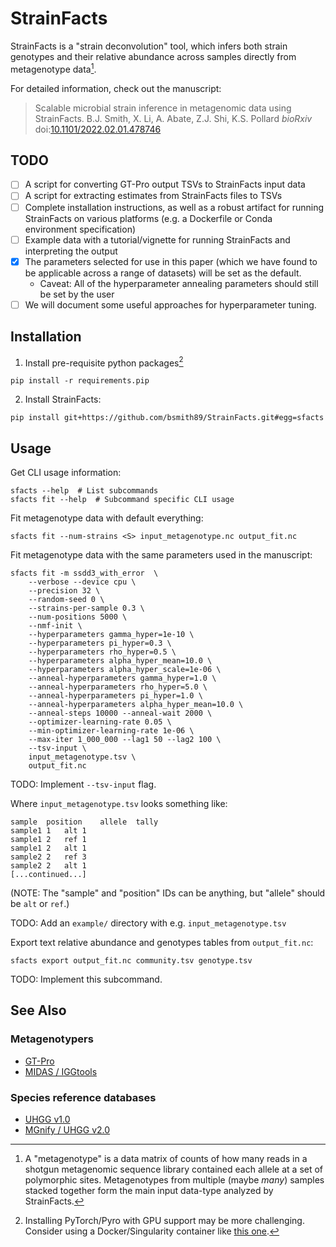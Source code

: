 # StrainFacts

StrainFacts is a "strain deconvolution" tool, which infers both strain
genotypes and their relative abundance across samples directly from
metagenotype data[^metagenotype-meaning].

[^metagenotype-meaning]: A "metagenotype" is a data matrix of counts of how
many reads in a shotgun metagenomic sequence library contained each allele at a
set of polymorphic sites.
Metagenotypes from multiple (maybe _many_) samples stacked together form
the main input data-type analyzed by StrainFacts.

For detailed information, check out the manuscript:

> Scalable microbial strain inference in metagenomic data using StrainFacts.
B.J. Smith, X. Li, A. Abate, Z.J. Shi, K.S. Pollard
_bioRxiv_ doi:[10.1101/2022.02.01.478746](https://doi.org/10.1101/2022.02.01.478746)


## TODO

- [ ] A script for converting GT-Pro output TSVs to StrainFacts input data
- [ ] A script for extracting estimates from StrainFacts files to TSVs
- [ ] Complete installation instructions, as well as a robust artifact for
      running StrainFacts on various platforms (e.g. a Dockerfile or Conda
      environment specification)
- [ ] Example data with a tutorial/vignette for running StrainFacts and
      interpreting the output
- [x] The parameters selected for use in this paper (which we have found to be
      applicable across a range of datasets) will be set as the default.
    - Caveat: All of the hyperparameter annealing parameters should still be set by the user
- [ ] We will document some useful approaches for hyperparameter tuning.

## Installation

1. Install pre-requisite python packages[^pyro-install]

```
pip install -r requirements.pip
```

[^pyro-install]: Installing PyTorch/Pyro with GPU support may be more challenging.
Consider using a Docker/Singularity container like
[this one](https://hub.docker.com/repository/docker/bsmith89/compbio).

2. Install StrainFacts:

```
pip install git+https://github.com/bsmith89/StrainFacts.git#egg=sfacts
```


## Usage

Get CLI usage information:

```
sfacts --help  # List subcommands
sfacts fit --help  # Subcommand specific CLI usage
```

Fit metagenotype data with default everything:

```
sfacts fit --num-strains <S> input_metagenotype.nc output_fit.nc
```

Fit metagenotype data with the same parameters used in the manuscript:

```
sfacts fit -m ssdd3_with_error  \
    --verbose --device cpu \
    --precision 32 \
    --random-seed 0 \
    --strains-per-sample 0.3 \
    --num-positions 5000 \
    --nmf-init \
    --hyperparameters gamma_hyper=1e-10 \
    --hyperparameters pi_hyper=0.3 \
    --hyperparameters rho_hyper=0.5 \
    --hyperparameters alpha_hyper_mean=10.0 \
    --hyperparameters alpha_hyper_scale=1e-06 \
    --anneal-hyperparameters gamma_hyper=1.0 \
    --anneal-hyperparameters rho_hyper=5.0 \
    --anneal-hyperparameters pi_hyper=1.0 \
    --anneal-hyperparameters alpha_hyper_mean=10.0 \
    --anneal-steps 10000 --anneal-wait 2000 \
    --optimizer-learning-rate 0.05 \
    --min-optimizer-learning-rate 1e-06 \
    --max-iter 1_000_000 --lag1 50 --lag2 100 \
    --tsv-input \
    input_metagenotype.tsv \
    output_fit.nc
```

TODO: Implement `--tsv-input` flag.

Where `input_metagenotype.tsv` looks something like:

```
sample	position	allele	tally
sample1	1	alt	1
sample1	2	ref	1
sample1	2	alt	1
sample2	2	ref	3
sample2	2	alt	1
[...continued...]
```

(NOTE: The "sample" and "position" IDs can be anything, but "allele" should be `alt` or `ref`.)

TODO: Add an `example/` directory with e.g. `input_metagenotype.tsv`

Export text relative abundance and genotypes tables from `output_fit.nc`:

```
sfacts export output_fit.nc community.tsv genotype.tsv
```

TODO: Implement this subcommand.

## See Also

### Metagenotypers
- [GT-Pro](https://github.com/zjshi/gt-pro)
- [MIDAS / IGGtools](https://github.com/czbiohub/iggtools)

### Species reference databases

- [UHGG v1.0](http://ftp.ebi.ac.uk/pub/databases/metagenomics/mgnify_genomes/human-gut/v1.0/)
- [MGnify / UHGG v2.0](https://www.ebi.ac.uk/metagenomics/genome-catalogues/human-gut-v2-0)
